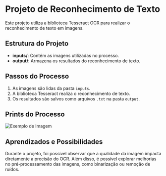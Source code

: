 # Projeto de Reconhecimento de Texto

Este projeto utiliza a biblioteca Tesseract OCR para realizar o reconhecimento de texto em imagens.

## Estrutura do Projeto

- **inputs/**: Contém as imagens utilizadas no processo.
- **output/**: Armazena os resultados do reconhecimento de texto.

## Passos do Processo

1. As imagens são lidas da pasta `inputs`.
2. A biblioteca Tesseract realiza o reconhecimento de texto.
3. Os resultados são salvos como arquivos `.txt` na pasta `output`.

## Prints do Processo

![Exemplo de Imagem](inputs/image_1.jpg)

## Aprendizados e Possibilidades

Durante o projeto, foi possível observar que a qualidade da imagem impacta diretamente a precisão do OCR. Além disso, é possível explorar melhorias no pré-processamento das imagens, como binarização ou remoção de ruídos.
